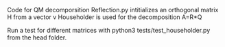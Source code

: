 Code for QM decomporsition
Reflection.py intitializes an orthogonal matrix H from a vector v
Householder is used for the decomposition A=R*Q

Run a test for different matrices with python3 tests/test_householder.py from the head folder.
